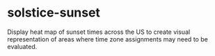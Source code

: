 # solstice-sunset
Display heat map of sunset times across the US to create visual representation of areas where time zone assignments may need to be evaluated.
